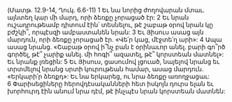 (Մատթ. 12.9-14, Ղուկ. 6.6-11)
1 Եւ նա նորից ժողովարան մտաւ. այնտեղ կար մի մարդ, որի ձեռքը չորացած էր: 2 Եւ նրան ուշադրութեամբ դիտում էին՝ տեսնելու, թէ շաբաթ օրով նրան կը բժշկի՞, որպէսզի ամբաստանեն նրան: 3 Եւ Յիսուս ասաց այն մարդուն, որի ձեռքը չորացած էր. «Վե՛ր կաց, մէջտե՛ղ արի»: 4 Ապա ասաց նրանց. «Շաբաթ օրով ի՞նչ բան է օրինաւոր անել. բարի գո՞րծ գործել, թէ՞ չարիք անել. մի հոգի՞ ազատել, թէ՞ կորստեան մատնել»: Եւ նրանք լռեցին: 5 Եւ Յիսուս, ցասումով լցուած, նայելով նրանց եւ տրտմելով նրանց սրտի կուրութեան համար, ասաց մարդուն. «Երկարի՛ր ձեռքդ»: Եւ նա երկարեց, ու նրա ձեռքը առողջացաւ: 6 Փարիսեցիները հերովդէսականների հետ իսկոյն դուրս ելան եւ խորհուրդ էին անում նրա դէմ, թէ ինչպէս նրան կորստեան մատնեն:
